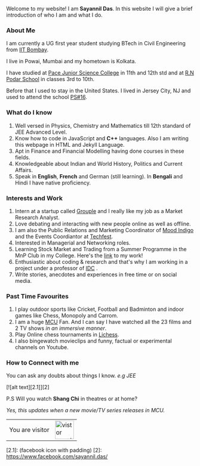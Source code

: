 Welcome to my website! I am **Sayannil Das**. In this website I will give a brief introduction of who I am and what I do.


### About Me

I am currently a UG first year student studying BTech in Civil Engineering from [IIT Bombay](https://www.iitb.ac.in/).

I live in Powai, Mumbai and my hometown is Kolkata.

I have studied at [Pace Junior Science College](https://www.pacejuniorsciencecollege.com/pace-jr-science-college-andheri.php) in 11th and 12th std
and at [R.N Podar School](https://www.rnpodarschool.com/) in classes 3rd to 10th.

Before that I used to stay in the United States. I lived in Jersey City, NJ and used to attend the school [PS#16](https://ps16.jcboe.org/).

### What do I know

1. Well versed in Physics, Chemistry and Mathematics till 12th standard of JEE Advanced Level.
2. Know how to code in JavaScript and **C++** languages. Also I am writing this webpage in HTML and Jekyll Language.
3. Apt in Finance and Financial Modelling having done courses in these fields.
4. Knowledgeable about Indian and World History, Politics and Current Affairs.
5. Speak in **English**, **French** and German (still learning). In **Bengali** and Hindi I have native proficiency. 


### Interests and Work

1. Intern at a startup called [Grouple](https://grouple.in/) and I really like my job as a Market Research Analyst.
2. Love debating and interacting with new people online as well as offline.
3. I am also the Public Relations and Marketing Coordinator of [Mood Indigo](https://www.moodi.org/) and the Events Coordiantor at [Techfest](https://www.techfest.org/).
4. Interested in Managerial and Networking roles.
5. Learning Stock Market and Trading from a Summer Programme in the MnP Club in my College. Here's the [link](https://sayannil.github.io/My-Website/MidTerm%20Report.pdf) to my work!
6. Enthusiastic about coding & research and that's why I am working in a project under a professor of [IDC](http://www.idc.iitb.ac.in/) .
7. Write stories, anecdotes and experiences in free time or on social media.

### Past Time Favourites

1. I play outdoor sports like Cricket, Football and Badminton and indoor games like Chess, Monopoly and Carrom.
2. I am a huge [MCU](https://www.marvel.com/) Fan. And I can say I have watched all the 23 films and 2 TV shows _in an immersive manner_. 
3. Play Online chess tournaments in [Lichess](https://lichess.org/).
4. I also bingewatch movieclips and funny, factual or experimental channels on Youtube.

### How to Connect with me

You can ask any doubts about things I know. _e.g JEE_
<!-- display the social media buttons in your README -->

[![alt text][2.1]][2]

P.S Will you watch **Shang Chi** in theatres or at home?

*Yes, this updates when a new movie/TV series releases in MCU.*

<table>
    <tr>
        <td>You are visitor</td>
        <td><img src="https://profile-counter.glitch.me/My-Website/count.svg" alt="vistor count" height="50" /></td>
    </tr>
</table>

[2.1]:  (facebook icon with padding)
[2]: https://www.facebook.com/sayannil.das/


